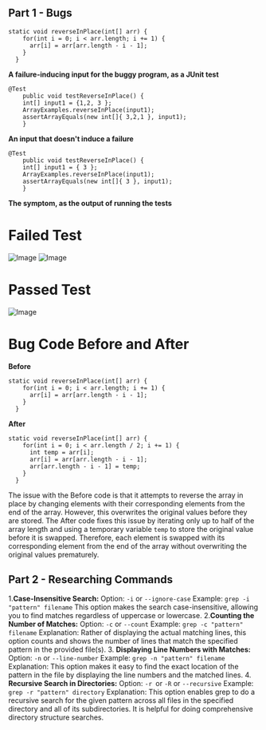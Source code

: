 ## Part 1 - Bugs

```
static void reverseInPlace(int[] arr) {
    for(int i = 0; i < arr.length; i += 1) {
      arr[i] = arr[arr.length - i - 1];
    }
  }
```

**A failure-inducing input for the buggy program, as a JUnit test**

```
@Test 
	public void testReverseInPlace() {
    int[] input1 = {1,2, 3 };
    ArrayExamples.reverseInPlace(input1);
    assertArrayEquals(new int[]{ 3,2,1 }, input1);
	}
```

**An input that doesn't induce a failure**

```
@Test 
	public void testReverseInPlace() {
    int[] input1 = { 3 };
    ArrayExamples.reverseInPlace(input1);
    assertArrayEquals(new int[]{ 3 }, input1);
	}
```

**The symptom, as the output of running the tests**

# Failed Test
![Image](FailInput.png)
![Image](FailInput1.png)
# Passed Test
![Image](PassInput.png)

# Bug Code Before and After
**Before**
```
static void reverseInPlace(int[] arr) {
    for(int i = 0; i < arr.length; i += 1) {
      arr[i] = arr[arr.length - i - 1];
    }
  }
```
**After**
```
static void reverseInPlace(int[] arr) {
    for(int i = 0; i < arr.length / 2; i += 1) {
      int temp = arr[i];
      arr[i] = arr[arr.length - i - 1];
      arr[arr.length - i - 1] = temp;
    }
  }
```
The issue with the Before code is that it attempts to reverse the array in place by changing elements with their corresponding elements from 
the end of the array. However, this overwrites the original values before they are stored. The After code fixes this issue by iterating only 
up to half of the array length and using a temporary variable `temp` to store the original value before it is swapped. Therefore, each 
element is swapped with its corresponding element from the end of the array without overwriting the original values prematurely.

## Part 2 - Researching Commands

1.**Case-Insensitive Search:**
Option: `-i` or `--ignore-case`
Example: `grep -i "pattern" filename`
This option makes the search case-insensitive, allowing you to find matches regardless of uppercase or lowercase.
2.**Counting the Number of Matches:**
Option: `-c` or `--count`
Example: `grep -c "pattern" filename`
Explanation: Rather of displaying the actual matching lines, this option counts and shows the number of lines that match the specified pattern in the provided file(s).
3. **Displaying Line Numbers with Matches:**
Option: `-n` or `--line-number`
Example: `grep -n "pattern" filename`
Explanation: This option makes it easy to find the exact location of the pattern in the file by displaying the line numbers and the matched lines.
4. **Recursive Search in Directories:**
Option: `-r `or `-R` or `--recursive`
Example: `grep -r "pattern" directory`
Explanation: This option enables grep to do a recursive search for the given pattern across all files in the specified directory and all of its subdirectories. It is helpful for doing comprehensive directory structure searches.
